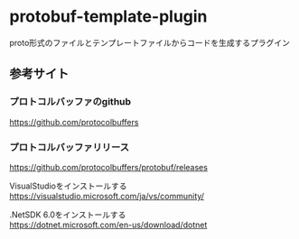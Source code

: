 # protobuf-template-plugin
proto形式のファイルとテンプレートファイルからコードを生成するプラグイン

## 参考サイト

### プロトコルバッファのgithub
https://github.com/protocolbuffers

### プロトコルバッファリリース
https://github.com/protocolbuffers/protobuf/releases


VisualStudioをインストールする  
https://visualstudio.microsoft.com/ja/vs/community/

.NetSDK 6.0をインストールする  
https://dotnet.microsoft.com/en-us/download/dotnet
